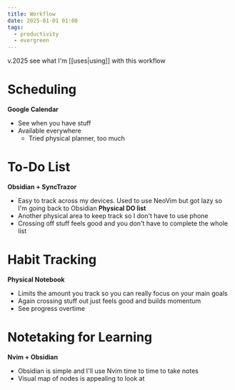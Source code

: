 ```yaml
---
title: Workflow
date: 2025-01-01 01:00
tags:
  - productivity
  - evergreen
---
```

v.2025
see what I'm [[uses|using]] with this workflow

# Scheduling
**Google Calendar**
- See when you have stuff
- Available everywhere
	- Tried physical planner, too much

# To-Do List
**Obsidian + SyncTrazor**
- Easy to track across my devices. Used to use NeoVim but got lazy so I'm going back to Obsidian
**Physical DO list**
- Another physical area to keep track so I don't have to use phone
- Crossing off stuff feels good and you don't have to complete the whole list

# Habit Tracking
**Physical Notebook**
- Limits the amount you track so you can really focus on your main goals
- Again crossing stuff out just feels good and builds momentum
- See progress overtime

# Notetaking for Learning
**Nvim + Obsidian**
- Obsidian is simple and I'll use Nvim time to time to take notes
- Visual map of nodes is appealing to look at





